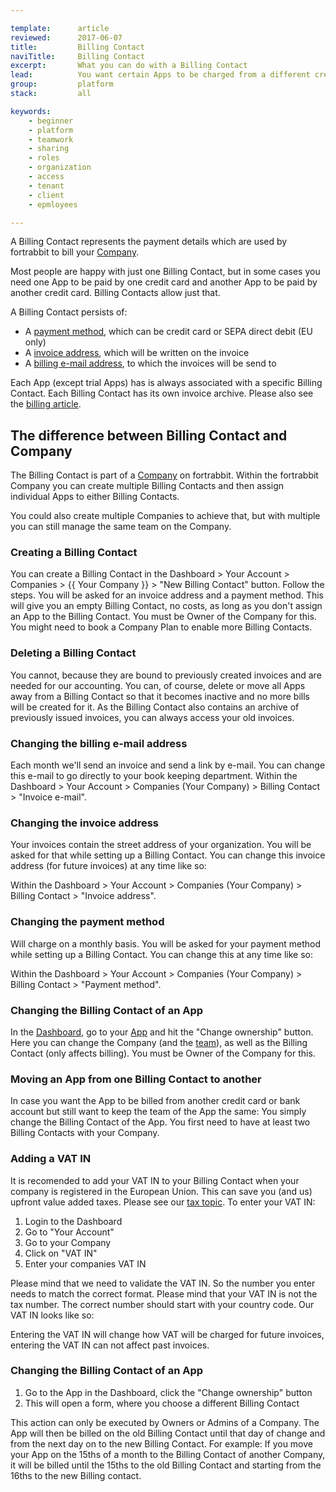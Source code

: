 ```yaml
---

template:      article
reviewed:      2017-06-07
title:         Billing Contact
naviTitle:     Billing Contact
excerpt:       What you can do with a Billing Contact
lead:          You want certain Apps to be charged from a different credit card while keeping team and access settings.
group:         platform
stack:         all

keywords:
    - beginner
    - platform
    - teamwork
    - sharing
    - roles
    - organization
    - access
    - tenant
    - client
    - epmloyees

---
```


A Billing Contact represents the payment details which are used by fortrabbit to bill your [Company](/company). 

Most people are happy with just one Billing Contact, but in some cases you need one App to be paid by one credit card and another App to be paid by another credit card. Billing Contacts allow just that.

A Billing Contact persists of:

* A [payment method](#toc-changing-the-payment-method), which can be credit card or SEPA direct debit (EU only)
* A [invoice address](#toc-changing-the-invoice-address), which will be written on the invoice
* A [billing e-mail address](#toc-changing-the-billing-e-mail-address), to which the invoices will be send to

Each App (except trial Apps) has is always associated with a specific Billing Contact. Each Billing Contact has its own invoice archive. Please also see the [billing article](/billing).

## The difference between Billing Contact and Company

The Billing Contact is part of a [Company](/company) on fortrabbit. Within the fortrabbit Company you can create multiple Billing Contacts and then assign individual Apps to either Billing Contacts. 

You could also create multiple Companies to achieve that, but with multiple you can still manage the same team on the Company.

### Creating a Billing Contact

You can create a Billing Contact in the Dashboard > Your Account > Companies > {{ Your Company }} > "New Billing Contact" button. Follow the steps. You will be asked for an invoice address and a payment method. This will give you an empty Billing Contact, no costs, as long as you don't assign an App to the Billing Contact. You must be Owner of the Company for this. You might need to book a Company Plan to enable more Billing Contacts.


### Deleting a Billing Contact

You cannot, because they are bound to previously created invoices and are needed for our accounting. You can, of course, delete or move all Apps away from a Billing Contact so that it becomes inactive and no more bills will be created for it. As the Billing Contact also contains an archive of previously issued invoices, you can always access your old invoices.


### Changing the billing e-mail address

Each month we'll send an invoice and send a link by e-mail. You can change this e-mail to go directly to your book keeping department. Within the Dashboard > Your Account > Companies (Your Company) > Billing Contact > "Invoice e-mail".

### Changing the invoice address

Your invoices contain the street address of your organization. You will be asked for that while setting up a Billing Contact. You can change this invoice address (for future invoices) at any time like so:

Within the Dashboard > Your Account > Companies (Your Company) > Billing Contact > "Invoice address".


### Changing the payment method

Will charge on a monthly basis. You will be asked for your payment method while setting up a Billing Contact. You can change this at any time like so:

Within the Dashboard > Your Account > Companies (Your Company) > Billing Contact > "Payment method".


### Changing the Billing Contact of an App

In the [Dashboard](dashboard), go to your [App](app) and hit the "Change ownership" button. Here you can change the Company (and the [team](collaboration)), as well as the Billing Contact (only affects billing). You must be Owner of the Company for this.


### Moving an App from one Billing Contact to another

In case you want the App to be billed from another credit card or bank account but still want to keep the team of the App the same: You simply change the Billing Contact of the App. You first need to have at least two Billing Contacts with your Company.


### Adding a VAT IN

It is recomended to add your VAT IN to your Billing Contact when your company is registered in the European Union. This can save you (and us) upfront value added taxes. Please see our [tax topic](/billing#toc-taxes). To enter your VAT IN:

1. Login to the Dashboard
2. Go to "Your Account"
3. Go to your Company
4. Click on "VAT IN"
5. Enter your companies VAT IN

Please mind that we need to validate the VAT IN. So the number you enter needs to match the correct format. Please mind that your VAT IN is not the tax number. The correct number should start with your country code. Our VAT IN looks like so: 

Entering the VAT IN will change how VAT will be charged for future invoices, entering the VAT IN can not affect past invoices.



### Changing the Billing Contact of an App

1. Go to the App in the Dashboard, click the "Change ownership" button
2. This will open a form, where you choose a different Billing Contact

This action can only be executed by Owners or Admins of a Company. The App will then be billed on the old Billing Contact until that day of change and from the next day on to the new Billing Contact. For example: If you move your App on the 15ths of a month to the Billing Contact of another Company, it will be billed until the 15ths to the old Billing Contact and starting from the 16ths to the new Billing contact.